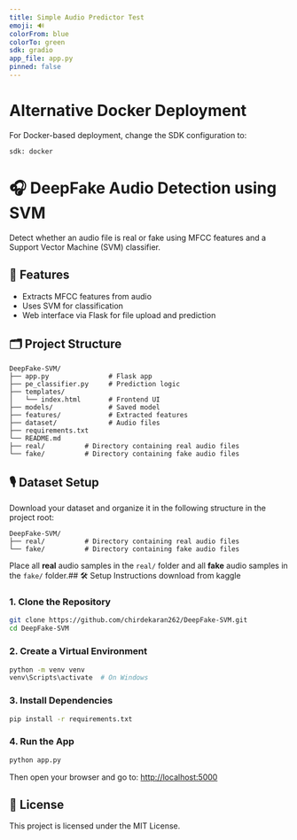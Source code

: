 ```yaml
---
title: Simple Audio Predictor Test
emoji: 🔊
colorFrom: blue
colorTo: green
sdk: gradio
app_file: app.py
pinned: false
---
```


# Alternative Docker Deployment
For Docker-based deployment, change the SDK configuration to:
```
sdk: docker
```

# 🎧 DeepFake Audio Detection using SVM

Detect whether an audio file is real or fake using MFCC features and a Support Vector Machine (SVM) classifier.

## 🚀 Features

- Extracts MFCC features from audio
- Uses SVM for classification
- Web interface via Flask for file upload and prediction

## 🗂️ Project Structure

```
DeepFake-SVM/
├── app.py               # Flask app
├── pe_classifier.py     # Prediction logic
├── templates/
│   └── index.html       # Frontend UI
├── models/              # Saved model
├── features/            # Extracted features
├── dataset/             # Audio files
├── requirements.txt
└── README.md
├── real/          # Directory containing real audio files
└── fake/          # Directory containing fake audio files
```

## 🎙️ Dataset Setup

Download your dataset and organize it in the following structure in the project root:

```
DeepFake-SVM/
├── real/          # Directory containing real audio files
└── fake/          # Directory containing fake audio files
```

Place all **real** audio samples in the `real/` folder and all **fake** audio samples in the `fake/` folder.## 🛠️ Setup Instructions
download from kaggle 

### 1. Clone the Repository

```bash
git clone https://github.com/chirdekaran262/DeepFake-SVM.git
cd DeepFake-SVM
```

### 2. Create a Virtual Environment

```bash
python -m venv venv
venv\Scripts\activate  # On Windows
```

### 3. Install Dependencies

```bash
pip install -r requirements.txt
```

### 4. Run the App

```bash
python app.py
```

Then open your browser and go to: [http://localhost:5000](http://localhost:5000)

## 📄 License

This project is licensed under the MIT License.

